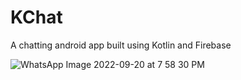 # KChat
A chatting android app built using Kotlin and Firebase

![WhatsApp Image 2022-09-20 at 7 58 30 PM](https://user-images.githubusercontent.com/74674617/191285622-ed6e8e85-bea1-4a2d-9d1e-c8bc88b3e944.jpeg)
